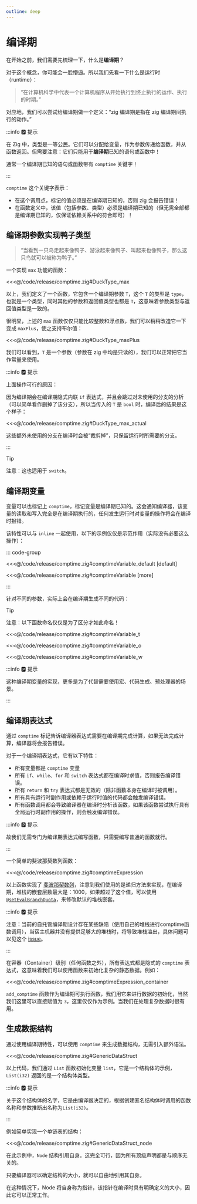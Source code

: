 ```yaml
---
outline: deep
---
```


# 编译期

在开始之前，我们需要先梳理一下，什么是**编译期**？

对于这个概念，你可能会一脸懵逼。所以我们先看一下什么是运行时（runtime）：

> “在计算机科学中代表一个计算机程序从开始执行到终止执行的运作、执行的时期。”

对应地，我们可以尝试给编译期做一个定义：“zig 编译期是指在 zig 编译期间执行的动作。”

:::info 🅿️ 提示

在 Zig 中，类型是一等公民。它们可以分配给变量，作为参数传递给函数，并从函数返回。但需要注意：它们只能用于**编译期**已知的语句或函数中！

通常一个编译期已知的语句或函数带有 `comptime` 关键字！

:::

`comptime` 这个关键字表示：

- 在这个调用点，标记的值必须是在编译期已知的，否则 zig 会报告错误！
- 在函数定义中，该值（包括参数、类型）必须是编译期已知的（但无需全部都是编译期已知的，仅保证依赖关系中的符合即可）！

## 编译期参数实现鸭子类型

> “当看到一只鸟走起来像鸭子、游泳起来像鸭子、叫起来也像鸭子，那么这只鸟就可以被称为鸭子。”

一个实现 `max` 功能的函数：

<<<@/code/release/comptime.zig#DuckType_max

以上，我们定义了一个函数，它包含一个编译期参数 `T`，这个 `T` 的类型是 `type`，也就是一个类型，同时其他的参数和返回值类型也都是 `T`，这意味着参数类型与返回值类型是一致的。

很明显，上述的 `max` 函数仅仅只能比较整数和浮点数，我们可以稍稍改造它一下变成 `maxPlus`，使之支持布尔值：

<<<@/code/release/comptime.zig#DuckType_maxPlus

我们可以看到，`T` 是一个参数（参数在 zig 中均是只读的），我们可以正常把它当作常量来使用。

:::info 🅿️ 提示

上面操作可行的原因：

因为编译期会在编译期隐式内联 `if` 表达式，并且会跳过对未使用的分支的分析（可以简单看作删掉了该分支），所以当传入的 `T` 是 `bool` 时，编译后的结果是这个样子：

<<<@/code/release/comptime.zig#DuckType_max_actual

这些额外未使用的分支在编译时会被“裁剪掉”，只保留运行时所需要的分支。

:::

> [!TIP]
>
> 注意：这也适用于 `switch`。

## 编译期变量

变量可以也标记上 `comptime`，标记变量是编译期已知的。这会通知编译器，该变量的读取和写入完全是在编译期执行的，任何发生运行时对变量的操作将会在编译时报错。

该特性可以与 `inline` 一起使用，以下的示例仅仅是示范作用（实际没有必要这么操作）：

::: code-group

<<<@/code/release/comptime.zig#comptimeVariable_default [default]

<<<@/code/release/comptime.zig#comptimeVariable [more]

:::

针对不同的参数，实际上会在编译期生成不同的代码：

> [!TIP]
>
> 注意：以下函数命名仅仅是为了区分才如此命名！

<<<@/code/release/comptime.zig#comptimeVariable_t

<<<@/code/release/comptime.zig#comptimeVariable_o

<<<@/code/release/comptime.zig#comptimeVariable_w

:::info 🅿️ 提示

这种编译期变量的实现，更多是为了代替需要使用宏、代码生成、预处理器的场景。

:::

## 编译期表达式

通过 `comptime` 标记告诉编译器表达式需要在编译期完成计算，如果无法完成计算，编译器将会报告错误。

对于一个编译期表达式，它有以下特性：

- 所有变量都是 `comptime` 变量
- 所有 `if`、`while`、`for` 和 `switch` 表达式都在编译时求值，否则报告编译错误。
- 所有 `return` 和 `try` 表达式都是无效的（除非函数本身在编译时被调用）。
- 所有具有运行时副作用或依赖于运行时值的代码都会触发编译错误。
- 所有函数调用都会导致编译器在编译时分析该函数，如果该函数尝试执行具有全局运行时副作用的操作，则会触发编译错误。

:::info 🅿️ 提示

故我们无需专门为编译期表达式编写函数，只需要编写普通的函数就行。

:::

一个简单的斐波那契数列函数：

<<<@/code/release/comptime.zig#comptimeExpression

以上函数实现了 [斐波那契数列](https://zh.wikipedia.org/zh-sg/斐波那契数)，注意到我们使用的是递归方法来实现，在编译期，堆栈的嵌套层数最大是：1000，如果超过了这个值，可以使用 [`@setEvalBranchQuota`](https://ziglang.org/documentation/master/#setEvalBranchQuota)，来修改默认的堆栈嵌套。

:::info 🅿️ 提示

注意：当前的自托管编译期设计存在某些缺陷（使用自己的堆栈进行comptime函数调用），当宿主机器并没有提供足够大的堆栈时，将导致堆栈溢出，具体问题可以见这个 [issue](https://github.com/ziglang/zig/issues/13724)。

:::

在容器（Container）级别（任何函数之外），所有表达式都是隐式的 `comptime` 表达式，这意味着我们可以使用函数来初始化复杂的静态数据。例如：

<<<@/code/release/comptime.zig#comptimeExpression_container

`add_comptime` 函数作为编译期可执行函数，我们用它来进行数据的初始化，当然我们这里可以直接赋值为 `3`，这里仅仅作为示例。当我们在处理复杂数据时很有用。

## 生成数据结构

通过使用编译期特性，可以使用 `comptime` 来生成数据结构，无需引入额外语法。

<<<@/code/release/comptime.zig#GenericDataStruct

以上代码，我们通过 `List` 函数初始化变量 `list`，它是一个结构体的示例，`List(i32)` 返回的是一个结构体类型。

:::info 🅿️ 提示

关于这个结构体的名字，它是由编译器决定的，根据创建匿名结构体时调用的函数名称和参数推断出名称为`List(i32)`。

:::

例如简单实现一个单链表的结构：

<<<@/code/release/comptime.zig#GenericDataStruct_node

在此示例中，`Node` 结构引用自身。这完全可行，因为所有顶级声明都是与顺序无关的。

只要编译器可以确定结构的大小，就可以自由地引用其自身。

在这种情况下，Node 将自身称为指针，该指针在编译时具有明确定义的大小，因此它可以正常工作。
